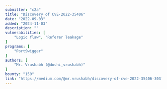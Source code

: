 ```yaml
---
submitter: "c2a"
title: "Discovery of CVE-2022-35406"
date: "2022-09-03"
added: "2024-11-03"
description: ""
vulnerabilities: [
    "Logic flaw", "Referer leakage"
]
programs: [
    "PortSwigger"
]
authors: [
    "Mr. Vrushabh (@doshi_vrushabh)"
]
bounty: "150"
link: "https://medium.com/@mr.vrushabh/discovery-of-cve-2022-35406-303f4bca2742"
---
```




